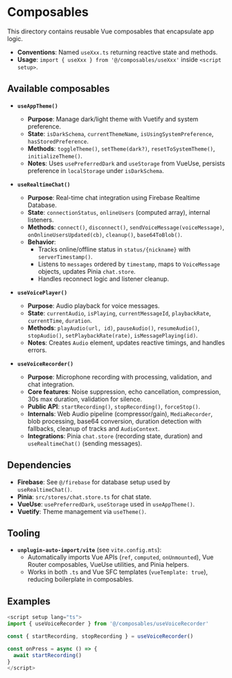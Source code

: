 # Composables

This directory contains reusable Vue composables that encapsulate app logic.

- __Conventions__: Named `useXxx.ts` returning reactive state and methods.
- __Usage__: `import { useXxx } from '@/composables/useXxx'` inside `<script setup>`.

## Available composables

- __`useAppTheme()`__
  - __Purpose__: Manage dark/light theme with Vuetify and system preference.
  - __State__: `isDarkSchema`, `currentThemeName`, `isUsingSystemPreference`, `hasStoredPreference`.
  - __Methods__: `toggleTheme()`, `setTheme(dark?)`, `resetToSystemTheme()`, `initializeTheme()`.
  - __Notes__: Uses `usePreferredDark` and `useStorage` from VueUse, persists preference in `localStorage` under `isDarkSchema`.

- __`useRealtimeChat()`__
  - __Purpose__: Real-time chat integration using Firebase Realtime Database.
  - __State__: `connectionStatus`, `onlineUsers` (computed array), internal listeners.
  - __Methods__: `connect()`, `disconnect()`, `sendVoiceMessage(voiceMessage)`, `onOnlineUsersUpdated(cb)`, `cleanup()`, `base64ToBlob()`.
  - **Behavior**:
    - Tracks online/offline status in `status/{nickname}` with `serverTimestamp()`.
    - Listens to `messages` ordered by `timestamp`, maps to `VoiceMessage` objects, updates Pinia `chat.store`.
    - Handles reconnect logic and listener cleanup.

- __`useVoicePlayer()`__
  - __Purpose__: Audio playback for voice messages.
  - __State__: `currentAudio`, `isPlaying`, `currentMessageId`, `playbackRate`, `currentTime`, `duration`.
  - __Methods__: `playAudio(url, id)`, `pauseAudio()`, `resumeAudio()`, `stopAudio()`, `setPlaybackRate(rate)`, `isMessagePlaying(id)`.
  - __Notes__: Creates `Audio` element, updates reactive timings, and handles errors.

- __`useVoiceRecorder()`__
  - __Purpose__: Microphone recording with processing, validation, and chat integration.
  - __Core features__: Noise suppression, echo cancellation, compression, 30s max duration, validation for silence.
  - __Public API__: `startRecording()`, `stopRecording()`, `forceStop()`.
  - __Internals__: Web Audio pipeline (compressor/gain), `MediaRecorder`, blob processing, base64 conversion, duration detection with fallbacks, cleanup of tracks and `AudioContext`.
  - __Integrations__: Pinia `chat.store` (recording state, duration) and `useRealtimeChat()` (sending messages).

## Dependencies

- __Firebase__: See `@/firebase` for database setup used by `useRealtimeChat()`.
- __Pinia__: `src/stores/chat.store.ts` for chat state.
- __VueUse__: `usePreferredDark`, `useStorage` used in `useAppTheme()`.
- __Vuetify__: Theme management via `useTheme()`.

## Tooling

- __`unplugin-auto-import/vite`__ (see `vite.config.mts`):
  - Automatically imports Vue APIs (`ref`, `computed`, `onUnmounted`), Vue Router composables, VueUse utilities, and Pinia helpers.
  - Works in both `.ts` and Vue SFC templates (`vueTemplate: true`), reducing boilerplate in composables.

## Examples

```ts
<script setup lang="ts">
import { useVoiceRecorder } from '@/composables/useVoiceRecorder'

const { startRecording, stopRecording } = useVoiceRecorder()

const onPress = async () => {
  await startRecording()
}
</script>
```
